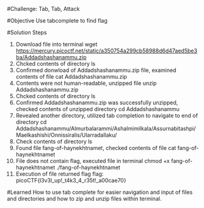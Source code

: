 #Challenge: Tab, Tab, Attack

#Objective
Use tabcomplete to find flag

#Solution Steps
1. Download file into terminal 
    wget https://mercury.picoctf.net/static/a350754a299cb58988d6d47aed5be3ba/Addadshashanammu.zip
2. Chcked contents of directory
    ls
3. Confirmed donwload of Addadshashanammu.zip file, examined contents of file
    cat Addadshashanammu.zip
4. Contents were not human-readable, unzipped file
    unzip Addadshashanammu.zip
5. Chcked contents of directory
    ls
6. Confirmed Addadshashanammu.zip was successfully unzipped, checked contents of unzipped directory
    cd Addadshashanammu
7. Revealed another directory, utilized tab completion to navigate to end of directory
    cd Addadshashanammu/Almurbalarammi/Ashalmimilkala/Assurnabitashpi/Maelkashishi/Onnissiralis/Ularradallaku/
8. Check contents of directory
    ls
9. Found file fang-of-haynekhtnamet, checked contents of file
    cat fang-of-haynekhtnamet
10. File does not contain flag, executed file in terminal
    chmod +x fang-of-haynekhtnamet
    ./fang-of-haynekhtnamet
11. Execution of file returned flag
    flag: picoCTF{l3v3l_up!_t4k3_4_r35t!_a00cae70}

#Learned
How to use tab complete for easier navigation and input of files and directories and how to zip and unzip files within terminal.